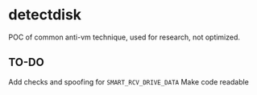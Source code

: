 
# detectdisk
POC of common anti-vm technique, used for research, not optimized.

## TO-DO
Add checks and spoofing for `SMART_RCV_DRIVE_DATA`
Make code readable
